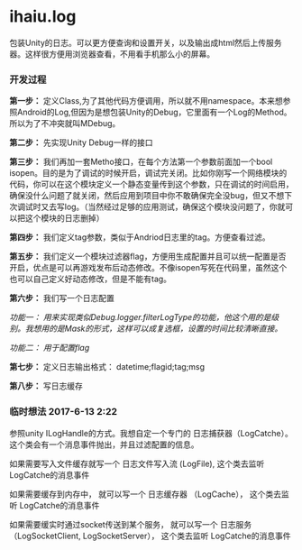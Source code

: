 # ihaiu.log
包装Unity的日志。可以更方便查询和设置开关，以及输出成html然后上传服务器。这样很方便用浏览器查看，不用看手机那么小的屏幕。


### 开发过程
**第一步：** 定义Class,为了其他代码方便调用，所以就不用namespace。本来想参照Android的Log,但因为是想包装Unity的Debug，它里面有一个Log的Method。所以为了不冲突就叫MDebug。

**第二步：** 先实现Unity Debug一样的接口

**第三步：** 我们再加一套Metho接口，在每个方法第一个参数前面加一个bool isopen。目的是为了调试的时候开启，调试完关闭。比如你刚写一个网络模块的代码，你可以在这个模块定义一个静态变量传到这个参数，只在调试的时间启用，确保没什么问题了就关闭，然后应用到项目中你不敢确保完全没bug，但又不想下次调试时又去写log。（当然经过足够的应用测试，确保这个模块没问题了，你就可以把这个模块的日志删掉）

**第四步：** 我们定义tag参数，类似于Andriod日志里的tag。方便查看过滤。

**第五步：** 我们定义一个模块过滤器flag，方便用生成配置并且可以统一配置是否开启，优点是可以再游戏发布后动态修改。不像isopen写死在代码里，虽然这个也可以自己定义好动态修改，但是不能有tag。

**第六步：** 我们写一个日志配置

*功能一： 用来实现类似Debug.logger.filterLogType的功能，他这个用的是级别。我想用的是Mask的形式，这样可以成复选框，设置的时间比较清晰直接。*

*功能二： 用于配置flag*

**第七步：** 定义日志输出格式： datetime;flagid;tag;msg

**第八步：** 写日志缓存


### 临时想法 2017-6-13 2:22

参照unity ILogHandle的方式。我想自定一个专门的 日志捕获器（LogCatche）。这个类会有一个消息事件抛出，并且过滤配置的信息。

如果需要写入文件缓存就写一个 日志文件写入流 (LogFile), 这个类去监听 LogCatche的消息事件

如果需要缓存到内存中， 就可以写一个 日志缓存器 （LogCache）， 这个类去监听 LogCatche的消息事件

如果需要缓实时通过socket传送到某个服务， 就可以写一个 日志服务 （LogSocketClient, LogSocketServer）， 这个类去监听 LogCatche的消息事件